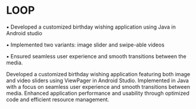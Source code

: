 # LOOP

▪︎ Developed a customized birthday wishing application using Java in Android studio

▪︎ Implemented two variants: image slider and swipe-able videos

▪︎ Ensured seamless user experience and smooth transitions between the media.
 

Developed a customized birthday wishing application featuring both image and video sliders using ViewPager in Android Studio.
Implemented in Java with a focus on seamless user experience and smooth transitions between media.
Enhanced application performance and usability through optimized code and efficient resource management.
